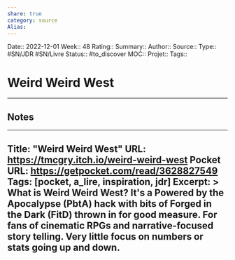 ```yaml
---
share: true 
category: source
Alias:
---
```

Date:: 2022-12-01
Week:: 48
Rating::
Summary:: 
Author::
Source:: 
Type:: #SN/JDR #SN/Livre 
Status:: #to_discover 
MOC::
Projet:: 
Tags:: 

# Weird Weird West


***

## Notes

---
Title: "Weird Weird West"
URL: https://tmcgry.itch.io/weird-weird-west
Pocket URL: https://getpocket.com/read/3628827549
Tags: [pocket, a_lire, inspiration, jdr]
Excerpt: >
    What is Weird Weird West? It's a Powered by the Apocalypse (PbtA) hack with bits of Forged in the Dark (FitD) thrown in for good measure. For fans of cinematic RPGs and narrative-focused story telling. Very little focus on numbers or stats going up and down.
---


